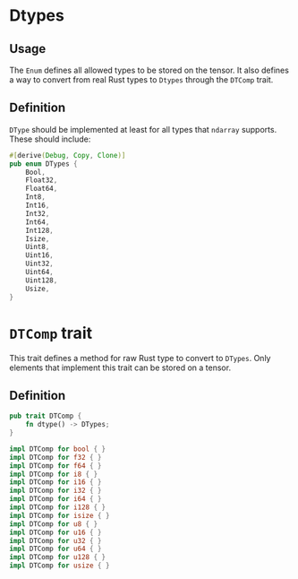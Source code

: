 # Dtypes

## Usage

The `Enum` defines all allowed types to be stored on the tensor. It also defines a way to convert from real Rust types to `Dtypes` through the `DTComp` trait.

## Definition

`DType` should be implemented at least for all types that `ndarray` supports. These should include:

```rust
#[derive(Debug, Copy, Clone)]
pub enum DTypes {
    Bool,
    Float32,
    Float64,
    Int8,
    Int16,
    Int32,
    Int64,
    Int128,
    Isize,
    Uint8,
    Uint16,
    Uint32,
    Uint64,
    Uint128,
    Usize,
}

```

# `DTComp` trait

This trait defines a method for raw Rust type to convert to `DTypes`. Only elements that implement this trait can be stored on a tensor.

## Definition

```rust
pub trait DTComp {
    fn dtype() -> DTypes;
}

impl DTComp for bool { }
impl DTComp for f32 { }
impl DTComp for f64 { }
impl DTComp for i8 { }
impl DTComp for i16 { }
impl DTComp for i32 { }
impl DTComp for i64 { }
impl DTComp for i128 { }
impl DTComp for isize { }
impl DTComp for u8 { }
impl DTComp for u16 { }
impl DTComp for u32 { }
impl DTComp for u64 { }
impl DTComp for u128 { }
impl DTComp for usize { }
```
